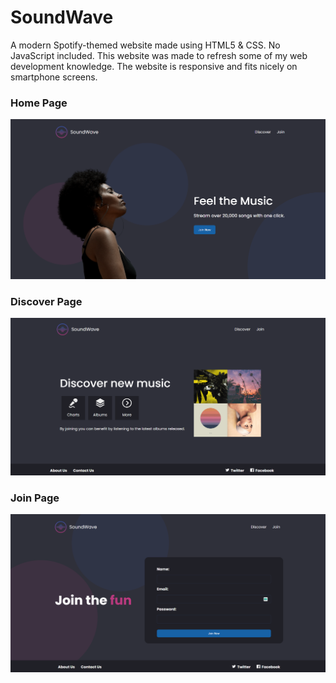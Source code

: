 # SoundWave

A modern Spotify-themed website made using HTML5 & CSS. No JavaScript included. This website was made to refresh some of my web development knowledge. The website is responsive and fits nicely on smartphone screens.


### Home Page
![Screenshot](screenshots/soundwave-homepage.PNG)

### Discover Page
![Screenshot](screenshots/soundwave-discoverpage.PNG)

### Join Page
![Screenshot](screenshots/soundwave-joinpage.PNG)
